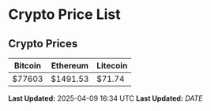 # Crypto Price List

## Crypto Prices
| Bitcoin | Ethereum | Litecoin |
| ------- | -------- | -------- |
| $77603 | $1491.53 | $71.74 |
**Last Updated:** 2025-04-09 16:34 UTC
**Last Updated:** $DATE$
